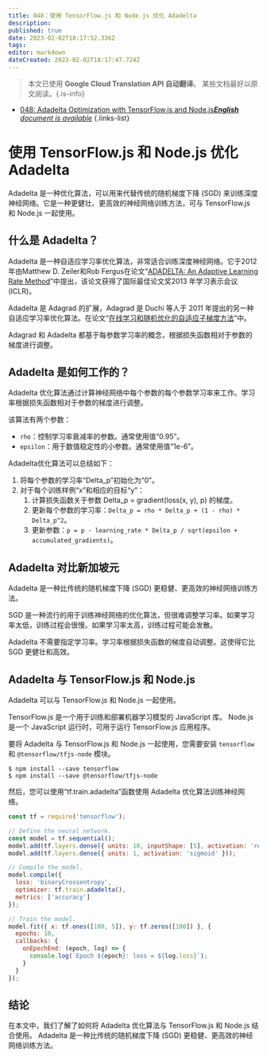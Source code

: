 ```yaml
---
title: 048：使用 TensorFlow.js 和 Node.js 优化 Adadelta
description: 
published: true
date: 2023-02-02T18:17:52.336Z
tags: 
editor: markdown
dateCreated: 2023-02-02T18:17:47.724Z
---
```


> 本文已使用 **Google Cloud Translation API 自动翻译**。
某些文档最好以原文阅读。{.is-info}



- [048: Adadelta Optimization with TensorFlow.js and Node.js***English** document is available*](/en/Knowledge-base/TensorFlow-js/Learning/048-adadelta-optimization-with-tensorflow-js-and-node-js)
{.links-list}


# 使用 TensorFlow.js 和 Node.js 优化 Adadelta

Adadelta 是一种优化算法，可以用来代替传统的随机梯度下降 (SGD) 来训练深度神经网络。它是一种更健壮、更高效的神经网络训练方法，可与 TensorFlow.js 和 Node.js 一起使用。

## 什么是 Adadelta？

Adadelta 是一种自适应学习率优化算法，非常适合训练深度神经网络。它于2012年由Matthew D. Zeiler和Rob Fergus在论文“[ADADELTA: An Adaptive Learning Rate Method](https://arxiv.org/abs/1212.5701)”中提出，该论文获得了国际最佳论文奖2013 年学习表示会议 (ICLR)。

Adadelta 是 Adagrad 的扩展，Adagrad 是 Duchi 等人于 2011 年提出的另一种自适应学习率优化算法。在论文“[在线学习和随机优化的自适应子梯度方法](https://www.jmlr.org/papers/volume12/duchi11a/duchi11a.pdf)”中。

Adagrad 和 Adadelta 都基于每参数学习率的概念，根据损失函数相对于参数的梯度进行调整。

## Adadelta 是如何工作的？

Adadelta 优化算法通过计算神经网络中每个参数的每个参数学习率来工作。学习率根据损失函数相对于参数的梯度进行调整。

该算法有两个参数：

- `rho`：控制学习率衰减率的参数。通常使用值“0.95”。
- `epsilon`：用于数值稳定性的小参数。通常使用值“1e-6”。

Adadelta优化算法可以总结如下：

1. 将每个参数的学习率“Delta_p”初始化为“0”。
2. 对于每个训练样例“x”和相应的目标“y”：
    1. 计算损失函数关于参数 Delta_p = gradient(loss(x, y), p) 的梯度。
    2. 更新每个参数的学习率：`Delta_p = rho * Delta_p + (1 - rho) * Delta_p^2`。
    3. 更新参数：`p = p - learning_rate * Delta_p / sqrt(epsilon + accumulated_gradients)`。

## Adadelta 对比新加坡元

Adadelta 是一种比传统的随机梯度下降 (SGD) 更稳健、更高效的神经网络训练方法。

SGD 是一种流行的用于训练神经网络的优化算法，但很难调整学习率。如果学习率太低，训练过程会很慢。如果学习率太高，训练过程可能会发散。

Adadelta 不需要指定学习率。学习率根据损失函数的梯度自动调整。这使得它比 SGD 更健壮和高效。

## Adadelta 与 TensorFlow.js 和 Node.js

Adadelta 可以与 TensorFlow.js 和 Node.js 一起使用。

TensorFlow.js 是一个用于训练和部署机器学习模型的 JavaScript 库。 Node.js 是一个 JavaScript 运行时，可用于运行 TensorFlow.js 应用程序。

要将 Adadelta 与 TensorFlow.js 和 Node.js 一起使用，您需要安装 `tensorflow` 和 `@tensorflow/tfjs-node` 模块。

```
$ npm install --save tensorflow
$ npm install --save @tensorflow/tfjs-node
```

然后，您可以使用“tf.train.adadelta”函数使用 Adadelta 优化算法训练神经网络。

```javascript
const tf = require('tensorflow');

// Define the neural network.
const model = tf.sequential();
model.add(tf.layers.dense({ units: 10, inputShape: [5], activation: 'relu' }));
model.add(tf.layers.dense({ units: 1, activation: 'sigmoid' }));

// Compile the model.
model.compile({
  loss: 'binaryCrossentropy',
  optimizer: tf.train.adadelta(),
  metrics: ['accuracy']
});

// Train the model.
model.fit({ x: tf.ones([100, 5]), y: tf.zeros([100]) }, {
  epochs: 10,
  callbacks: {
    onEpochEnd: (epoch, log) => {
      console.log(`Epoch ${epoch}: loss = ${log.loss}`);
    }
  }
});
```

## 结论

在本文中，我们了解了如何将 Adadelta 优化算法与 TensorFlow.js 和 Node.js 结合使用。 Adadelta 是一种比传统的随机梯度下降 (SGD) 更稳健、更高效的神经网络训练方法。